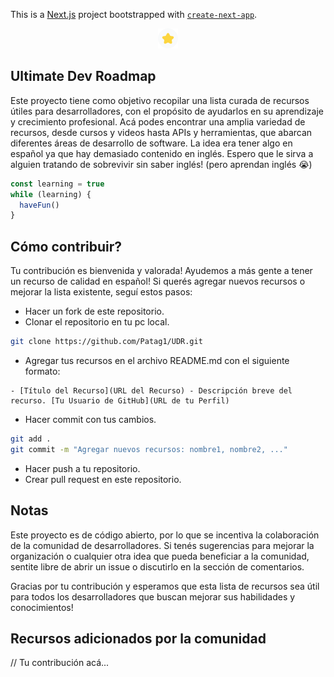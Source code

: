 This is a [Next.js](https://nextjs.org/) project bootstrapped with [`create-next-app`](https://github.com/vercel/next.js/tree/canary/packages/create-next-app).



<p align="center">
  <img src="./public/favicon-32x32.png" alt="logo">
</p>

## Ultimate Dev Roadmap

Este proyecto tiene como objetivo recopilar una lista curada de recursos útiles para desarrolladores, con el propósito de ayudarlos en su aprendizaje y crecimiento profesional. Acá podes encontrar una amplia variedad de recursos, desde cursos y videos hasta APIs y herramientas, que abarcan diferentes áreas de desarrollo de software. La idea era tener algo en español ya que hay demasiado contenido en inglés. Espero que le sirva a alguien tratando de sobrevivir sin saber inglés! (pero aprendan inglés 😭)

```ts
const learning = true
while (learning) {
  haveFun()
}
```

## Cómo contribuir?

Tu contribución es bienvenida y valorada! Ayudemos a más gente a tener un recurso de calidad en español! Si querés agregar nuevos recursos o mejorar la lista existente, seguí estos pasos:

- Hacer un fork de este repositorio.
- Clonar el repositorio en tu pc local.

```bash
git clone https://github.com/Patag1/UDR.git
```

- Agregar tus recursos en el archivo README.md con el siguiente formato:

```
- [Título del Recurso](URL del Recurso) - Descripción breve del recurso. [Tu Usuario de GitHub](URL de tu Perfil)
```

- Hacer commit con tus cambios.

```bash
git add .
git commit -m "Agregar nuevos recursos: nombre1, nombre2, ..."
```

- Hacer push a tu repositorio.
- Crear pull request en este repositorio.

## Notas

Este proyecto es de código abierto, por lo que se incentiva la colaboración de la comunidad de desarrolladores. Si tenés sugerencias para mejorar la organización o cualquier otra idea que pueda beneficiar a la comunidad, sentite libre de abrir un issue o discutirlo en la sección de comentarios.

Gracias por tu contribución y esperamos que esta lista de recursos sea útil para todos los desarrolladores que buscan mejorar sus habilidades y conocimientos!

## Recursos adicionados por la comunidad

// Tu contribución acá...

